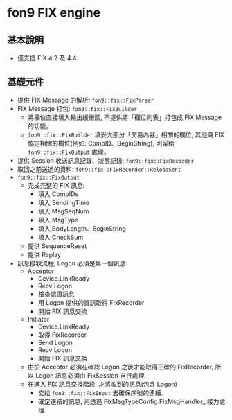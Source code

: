 ﻿fon9 FIX engine
===============

## 基本說明
* 僅支援 FIX 4.2 及 4.4

## 基礎元件
* 提供 FIX Message 的解析: `fon9::fix::FixParser`
* FIX Message 打包: `fon9::fix::FixBuilder`
  * 將欄位直接填入輸出緩衝區, 不提供將「欄位列表」打包成 FIX Message 的功能。
  * `fon9::fix::FixBuilder` 填妥大部分「交易內容」相關的欄位,
    其他與 FIX 協定相關的欄位(例如: CompID、BeginString), 則留給 `fon9::fix::FixOutput` 處理。
* 提供 Session 收送訊息記錄、狀態記錄: `fon9::fix::FixRecorder`
* 取回之前送過的資料: `fon9::fix::FixRecorder::ReloadSent` 
* `fon9::fix::FixOutput`
  * 完成完整的 FIX 訊息:
    * 填入 CompIDs
    * 填入 SendingTime
    * 填入 MsgSeqNum
    * 填入 MsgType
    * 填入 BodyLength、BeginString
    * 填入 CheckSum
  * 提供 SequenceReset
  * 提供 Replay
* 訊息接收流程, Logon 必須是第一個訊息:
  * Acceptor
    * Device.LinkReady
    * Recv Logon
    * 檢查認證訊息
    * 用 Logon 提供的資訊取得 FixRecorder
    * 開始 FIX 訊息交換
  * Initiator
    * Device.LinkReady
    * 取得 FixRecorder
    * Send Logon
    * Recv Logon
    * 開始 FIX 訊息交換
  * 由於 Acceptor 必須在確認 Logon 之後才能取得正確的 FixRecorder,
    所以 Logon 訊息必須由 FixSession 自行處理.
  * 在進入 FIX 訊息交換階段, 才將收到的訊息(包含 Logon)
    * 交給 `fon9::fix::FixInput` 去確保序號的連續.
    * 確定連續的訊息, 再透過 FixMsgTypeConfig.FixMsgHandler_ 接力處理.
    
